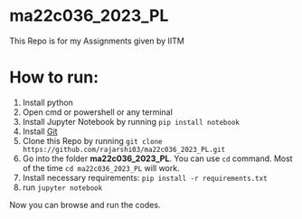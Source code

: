 # ma22c036_2023_PL

This Repo is for my Assignments given by IITM

# How to run:
1. Install python
2. Open cmd or powershell or any terminal
3. Install Jupyter Notebook by running `pip install notebook`
4. Install [Git](https://git-scm.com/downloads)
5. Clone this Repo by running `git clone https://github.com/rajarshi03/ma22c036_2023_PL.git`
6. Go into the folder **ma22c036_2023_PL**. You can use `cd` command. Most of the time `cd ma22c036_2023_PL` will work.
7. Install necessary requirements: `pip install -r requirements.txt`
8. run `jupyter notebook`

Now you can browse and run the codes.
